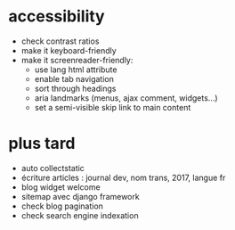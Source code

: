 # accessibility
* check contrast ratios
* make it keyboard-friendly
* make it screenreader-friendly:
    * use lang html attribute
    * enable tab navigation
    * sort through headings
    * aria landmarks (menus, ajax comment, widgets...)
    * set a semi-visible skip link to main content

# plus tard
* auto collectstatic
* écriture articles : journal dev, nom trans, 2017, langue fr
* blog widget welcome
* sitemap avec django framework
* check blog pagination
* check search engine indexation
